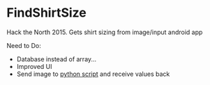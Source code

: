 # FindShirtSize
Hack the North 2015. Gets shirt sizing from image/input android app

Need to Do:
* Database instead of array...
* Improved UI
* Send image to [python script](github.com/ayoungprogrammer/fitter) and receive values back

